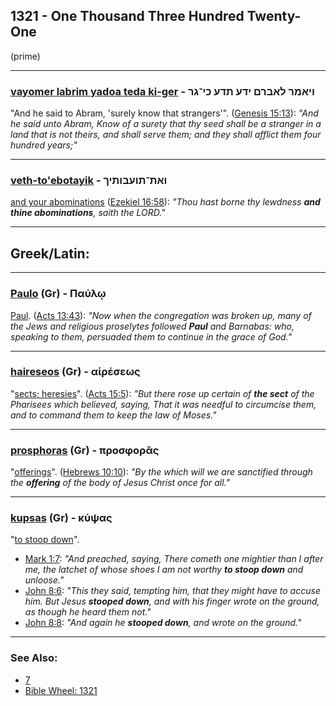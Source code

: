 ## 1321 - One Thousand Three Hundred Twenty-One
(prime)

---

### [vayomer labrim yadoa teda ki-ger](/keys/VIAMR.LABRM.IDO.ThDO.KI-GR) - ויאמר לאברם ידע תדע כי־גר
"And he said to Abram, 'surely know that strangers'". ([Genesis 15:13](https://biblehub.com/genesis/15-13.htm)): *"And he said unto Abram, Know of a surety that thy seed shall be a stranger in a land that is not theirs, and shall serve them; and they shall afflict them four hundred years;"*

---

### [veth-to'ebotayik](/keys/VATh-ThVOBVThIK) - ואת־תועבותיך
[and your abominations](https://biblehub.com/hebrew/toavotayich_8441.htm) ([Ezekiel 16:58](https://biblehub.com/ezekiel/16-58.htm)): *"Thou hast borne thy lewdness **and thine abominations**, saith the LORD."*

---

## Greek/Latin:

---

### [Paulo](/greek?word=paulOi) (Gr) - Παύλῳ
[Paul](https://biblehub.com/greek/paulo__3972.htm). ([Acts 13:43](https://biblehub.com/text/acts/13-43.htm)): *"Now when the congregation was broken up, many of the Jews and religious proselytes followed **Paul** and Barnabas: who, speaking to them, persuaded them to continue in the grace of God."*

---

### [haireseos](/greek?word=aireseOs) (Gr) - αἱρέσεως
"[sects; heresies](https://biblehub.com/greek/haireseo_s_139.htm)". ([Acts 15:5](https://biblehub.com/text/acts/15-5.htm)): *"But there rose up certain of **the sect** of the Pharisees which believed, saying, That it was needful to circumcise them, and to command them to keep the law of Moses."*

---

### [prosphoras](/greek?word=prosphoras) (Gr) - προσφορᾶς
"[offerings](https://biblehub.com/greek/prosphoras_4376.htm)". ([Hebrews 10:10](https://biblehub.com/text/hebrews/10-10.htm)): *"By the which will we are sanctified through the **offering** of the body of Jesus Christ once for all."*

---

### [kupsas](/greek?word=kupsas) (Gr) - κύψας
"[to stoop down](https://biblehub.com/greek/kypsas_2955.htm)".

- [Mark 1:7](https://biblehub.com/text/mark/1-7.htm): *"And preached, saying, There cometh one mightier than I after me, the latchet of whose shoes I am not worthy **to stoop down** and unloose."*
- [John 8:6](https://biblehub.com/text/john/8-6.htm): *"This they said, tempting him, that they might have to accuse him. But Jesus **stooped down**, and with his finger wrote on the ground, as though he heard them not."*
- [John 8:8](https://biblehub.com/text/john/8-8.htm): *"And again he **stooped down**, and wrote on the ground."*

---

### See Also:

- [7](7)
- [Bible Wheel: 1321](https://www.biblewheel.com//GR/GR_Database.php?SearchBy_Gematria=1321)
